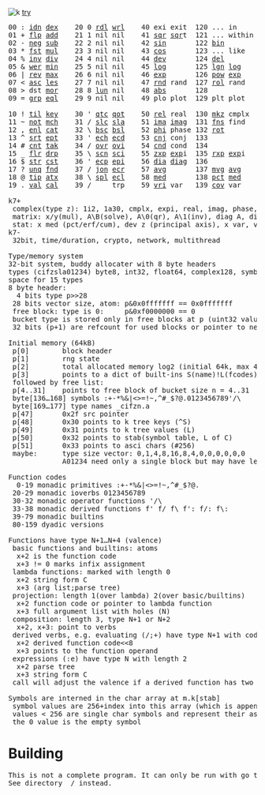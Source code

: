 ![k](https://ktye.github.io/k32.png) [try](https://ktye.github.io)
<pre>00 : <a href="../../blob/master/k.go#L808">idn</a> <a href="../../blob/master/k.go#L480">dex</a>    20 0 <a href="../../blob/master/k.go#L3855">rdl</a> <a href="../../blob/master/k.go#L3859">wrl</a>    40 exi exit  120 ... in       60 <a href="../../blob/master/k.go#L4825">prm</a>   140
01 + <a href="../../blob/master/k.go#L809">flp</a> <a href="../../blob/master/k.go#L2223">add</a>    21 1 nil nil    41 <a href="../../blob/master/k.go#L2053">sqr</a> <a href="../../blob/master/k.go#L2053">sqr</a>t  121 ... within   61       141
02 - <a href="../../blob/master/k.go#L848">neg</a> <a href="../../blob/master/k.go#L2224">sub</a>    22 2 nil nil    42 <a href="../../blob/master/k.go#L2056">sin</a>       122 <a href="../../blob/master/k.go#L4105">bin</a>          62       142
03 * <a href="../../blob/master/k.go#L851">fst</a> <a href="../../blob/master/k.go#L2225">mul</a>    23 3 nil nil    43 <a href="../../blob/master/k.go#L2059">cos</a>       123 ... like     63       143
04 % <a href="../../blob/master/k.go#L889">inv</a> <a href="../../blob/master/k.go#L2226">div</a>    24 4 nil nil    44 <a href="../../blob/master/k.go#L5404">dev</a>       124 <a href="../../blob/master/k.go#L4792">del</a>          64       144
05 & <a href="../../blob/master/k.go#L892">wer</a> <a href="../../blob/master/k.go#L2227">min</a>    25 5 nil nil    45 <a href="../../blob/master/k.go#L2070">log</a>       125 <a href="../../blob/master/k.go#L2232">lgn</a> <a href="../../blob/master/k.go#L2070">log</a>      65       145
06 | <a href="../../blob/master/k.go#L918">rev</a> <a href="../../blob/master/k.go#L2228">max</a>    26 6 nil nil    46 <a href="../../blob/master/k.go#L2073">exp</a>       126 <a href="../../blob/master/k.go#L2235">pow</a> <a href="../../blob/master/k.go#L2073">exp</a>      66       146
07 < <a href="../../blob/master/k.go#L949">asc</a> <a href="../../blob/master/k.go#L2229">les</a>    27 7 nil nil    47 <a href="../../blob/master/k.go#L4924">rnd</a> rand  127 <a href="../../blob/master/k.go#L4862">rol</a> rand     67       147
08 > dst <a href="../../blob/master/k.go#L2230">mor</a>    28 8 <a href="../../blob/master/k.go#L3866">lun</a> nil    48 <a href="../../blob/master/k.go#L2062">abs</a>       128              68       148
09 = <a href="../../blob/master/k.go#L992">grp</a> <a href="../../blob/master/k.go#L2231">eql</a>    29 9 nil nil    49 plo plot  129 plt plot     69       149
                                                                          
10 ! <a href="../../blob/master/k.go#L1025">til</a> <a href="../../blob/master/k.go#L2276">key</a>    30 ' <a href="../../blob/master/k.go#L3375">qtc</a> <a href="../../blob/master/k.go#L3372">qot</a>    50 <a href="../../blob/master/k.go#L2076">rel</a> real  130 <a href="../../blob/master/k.go#L5327">mkz</a> cmplx    70       150
11 ~ <a href="../../blob/master/k.go#L1119">not</a> <a href="../../blob/master/k.go#L2315">mch</a>    31 / <a href="../../blob/master/k.go#L3376">slc</a> <a href="../../blob/master/k.go#L3373">sla</a>    51 <a href="../../blob/master/k.go#L2077">ima</a> <a href="../../blob/master/k.go#L2077">ima</a>g  131 <a href="../../blob/master/k.go#L2878">fns</a> find     71       151
12 , <a href="../../blob/master/k.go#L1141">enl</a> <a href="../../blob/master/k.go#L2358">cat</a>    32 \ <a href="../../blob/master/k.go#L3377">bsc</a> <a href="../../blob/master/k.go#L3374">bsl</a>    52 <a href="../../blob/master/k.go#L2078">phi</a> phase 132 <a href="../../blob/master/k.go#L2602">rot</a>          72       152
13 ^ <a href="../../blob/master/k.go#L1166">srt</a> <a href="../../blob/master/k.go#L2495">ept</a>    33 ' <a href="../../blob/master/k.go#L3384">ech</a> <a href="../../blob/master/k.go#L3438">ecd</a>    53 <a href="../../blob/master/k.go#L2106">cnj</a> conj  133              73       153
14 # <a href="../../blob/master/k.go#L1167">cnt</a> <a href="../../blob/master/k.go#L2522">tak</a>    34 / <a href="../../blob/master/k.go#L3563">ovr</a> <a href="../../blob/master/k.go#L3705">ovi</a>    54 <a href="../../blob/master/k.go#L5161">cnd</a> cond  134              74       154
15 _ <a href="../../blob/master/k.go#L1175">flr</a> <a href="../../blob/master/k.go#L2603">drp</a>    35 \ <a href="../../blob/master/k.go#L3624">scn</a> <a href="../../blob/master/k.go#L3738">sci</a>    55 <a href="../../blob/master/k.go#L2164">zxp</a> <a href="../../blob/master/k.go#L2073">exp</a>i  135 <a href="../../blob/master/k.go#L2127">rxp</a> <a href="../../blob/master/k.go#L2073">exp</a>i     75       155
16 $ <a href="../../blob/master/k.go#L1200">str</a> <a href="../../blob/master/k.go#L2724">cst</a>    36 ' <a href="../../blob/master/k.go#L3458">ecp</a> <a href="../../blob/master/k.go#L3515">epi</a>    56 <a href="../../blob/master/k.go#L1094">dia</a> <a href="../../blob/master/k.go#L1094">dia</a>g  136              76       156
17 ? <a href="../../blob/master/k.go#L1290">unq</a> <a href="../../blob/master/k.go#L2830">fnd</a>    37 / <a href="../../blob/master/k.go#L3999">jon</a> <a href="../../blob/master/k.go#L3535">ecr</a>    57 <a href="../../blob/master/k.go#L5499">avg</a>       137 <a href="../../blob/master/k.go#L5530">mvg</a> <a href="../../blob/master/k.go#L5499">avg</a>      77       157
18 @ <a href="../../blob/master/k.go#L1323">tip</a> <a href="../../blob/master/k.go#L2910">atx</a>    38 \ <a href="../../blob/master/k.go#L3966">spl</a> <a href="../../blob/master/k.go#L3549">ecl</a>    58 <a href="../../blob/master/k.go#L5635">med</a>       138 <a href="../../blob/master/k.go#L5647">pct</a> <a href="../../blob/master/k.go#L5635">med</a>      78       158
19 . <a href="../../blob/master/k.go#L1334">val</a> <a href="../../blob/master/k.go#L3226">cal</a>    39 /     trp    59 <a href="../../blob/master/k.go#L5430">vri</a> var   139 <a href="../../blob/master/k.go#L5451">cov</a> var      79       15

k7+
 complex(type z): 1i2, 1a30, cmplx, expi, real, imag, phase, conj, rand 3i(binormal)
 matrix: x/y(mul), A\B(solve), A\0(qr), A\1(inv), diag A, diag v, norm, cond
 stat: x med (pct/erf/cum), dev z (principal axis), x var, var z (cov), x avg (cum/win/exp)
k7-
 32bit, time/duration, crypto, network, multithread
 
Type/memory system
32-bit system, buddy allocater with 8 byte headers
types (cifzsla01234) byte8, int32, float64, complex128, symbol64, list32, dict64, funcs
space for 15 types
8 byte header:
  4 bits type p>>28
 28 bits vector size, atom: p&0x0fffffff == 0x0fffffff
 free block: type is 0:     p&0xf0000000 == 0
 bucket type is stored only in free blocks at p (uint32 value)
 32 bits (p+1) are refcount for used blocks or pointer to next free

Initial memory (64kB)
 p[0]        block header
 p[1]        rng state
 p[2]        total allocated memory log2 (initial 64k, max 4G) uint32
 p[3]        points to a dict of built-ins S(name)!L(fcodes)
 followed by free list:
 p[4..31]    points to free block of bucket size n = 4..31
 byte[136…168] symbols :+-*%&|<>=!~,^#_$?@.0123456789'/\
 byte[169…177] type names _cifzn.a
 p[47]       0x2f src pointer
 p[48]       0x30 points to k tree keys (^S)
 p[49]       0x31 points to k tree values (L)
 p[50]       0x32 points to stab(symbol table, L of C)
 p[51]       0x33 points to asci chars (#256)
 maybe:      type size vector: 0,1,4,8,16,8,4,0,0,0,0,0,0
             A01234 need only a single block but may have length>0

Function codes
  0-19 monadic primitives :+-*%&|<>=!~,^#_$?@.
 20-29 monadic ioverbs 0123456789
 30-32 monadic operator functions '/\
 33-38 monadic derived functions f' f/ f\ f': f/: f\:
 39-79 monadic builtins
 80-159 dyadic versions

Functions have type N+1…N+4 (valence)
 basic functions and builtins: atoms
  x+2 is the function code
  x+3 != 0 marks infix assignment
 lambda functions: marked with length 0
  x+2 string form C
  x+3 (arg list;parse tree)
 projection: length 1(over lambda) 2(over basic/builtins)
  x+2 function code or pointer to lambda function
  x+3 full argument list with holes (N)
 composition: length 3, type N+1 or N+2
  x+2, x+3: point to verbs
 derived verbs, e.g. evaluating (/;+) have type N+1 with code > 256
  x+2 derived function code<<8
  x+3 points to the function operand
 expressions (:e) have type N with length 2
  x+2 parse tree
  x+3 string form C
 call will adjust the valence if a derived function has two arguments
 
Symbols are interned in the char array at m.k[stab]
 symbol values are 256+index into this array (which is append only)
 values < 256 are single char symbols and represent their ascii value
 the 0 value is the empty symbol
</pre>

# Building
<pre>
This is not a complete program. It can only be run with go test.
See directory _/ instead.
</pre>
